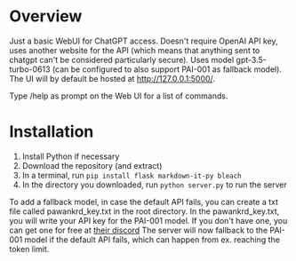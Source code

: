 # Overview

Just a basic WebUI for ChatGPT access. Doesn't require OpenAI API key, uses another website for the API (which means that anything sent to chatgpt can't be considered particularly secure).
Uses model gpt-3.5-turbo-0613 (can be configured to also support PAI-001 as fallback model). The UI will by default be hosted at http://127.0.0.1:5000/.

Type /help as prompt on the Web UI for a list of commands.

# Installation

1. Install Python if necessary
2. Download the repository (and extract)
3. In a terminal, run `pip install flask markdown-it-py bleach`
4. In the directory you downloaded, run `python server.py` to run the server

To add a fallback model, in case the default API fails, you can create a txt file called pawankrd_key.txt in the root directory.
In the pawankrd_key.txt, you will write your API key for the PAI-001 model. If you don't have one, you can get one for free at [their discord](https://discord.gg/pawan)
The server will now fallback to the PAI-001 model if the default API fails, which can happen from ex. reaching the token limit.